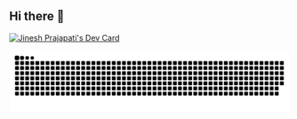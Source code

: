 ## Hi there 👋

<!--
**vc-jinesh/vc-jinesh** is a ✨ _special_ ✨ repository because its `README.md` (this file) appears on your GitHub profile.

Here are some ideas to get you started:

- 🔭 I’m currently working on ...
- 🌱 I’m currently learning ...
- 👯 I’m looking to collaborate on ...
- 🤔 I’m looking for help with ...
- 💬 Ask me about ...
- 📫 How to reach me: ...
- 😄 Pronouns: ...
- ⚡ Fun fact: ...
-->

<a href="https://app.daily.dev/jineshprajapati"><img src="https://api.daily.dev/devcards/v2/K4D9I4CEHftsqTYEy4SFd.png?r=58b" width="356" alt="Jinesh Prajapati's Dev Card"/></a>

<div align="center">
  <picture>
    <source media="(prefers-color-scheme: light)" srcset="https://github.com/vc-jinesh/vc-jinesh/blob/output/github-contribution-grid-snake.svg">
    <img alt="github contribution grid snake animation" src="https://github.com/vc-jinesh/vc-jinesh/blob/output/github-contribution-grid-snake.svg">
  </picture>
</div>
